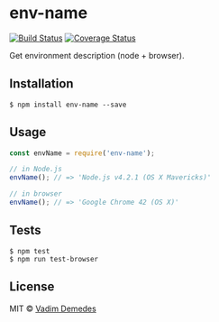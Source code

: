 # env-name

[![Build Status](https://travis-ci.org/vdemedes/env-name.svg?branch=master)](https://travis-ci.org/vdemedes/env-name) [![Coverage Status](https://coveralls.io/repos/vdemedes/env-name/badge.svg?branch=master&service=github)](https://coveralls.io/github/vdemedes/env-name?branch=master)

Get environment description (node + browser).


## Installation

```
$ npm install env-name --save
```


## Usage

```js
const envName = require('env-name');

// in Node.js
envName(); // => 'Node.js v4.2.1 (OS X Mavericks)'

// in browser
envName(); // => 'Google Chrome 42 (OS X)'
```


## Tests

```
$ npm test
$ npm run test-browser
```


## License

MIT © [Vadim Demedes](https://github.com/vdemedes)
